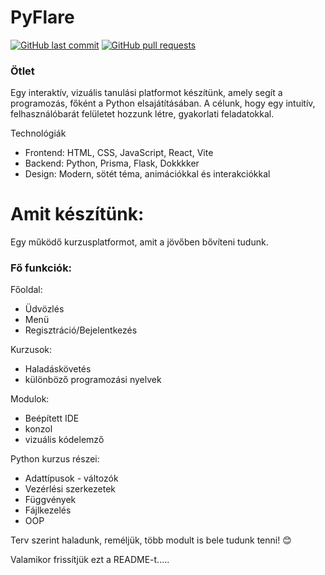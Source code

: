 
# PyFlare

[![GitHub last commit](https://img.shields.io/github/last-commit/ducthepuc/PyFlare)](https://img.shields.io/github/last-commit/ducthepuc/Flare)
[![GitHub pull requests](https://img.shields.io/github/issues-pr/ducthepuc/PyFlare)](https://img.shields.io/github/issues-pr/ducthepuc/Flare)

### Ötlet

Egy interaktív, vizuális tanulási platformot készítünk, amely segít a programozás, főként a Python elsajátításában. A célunk, hogy egy intuitív, felhasználóbarát felületet hozzunk létre, gyakorlati feladatokkal.

Technológiák
- Frontend: HTML, CSS, JavaScript, React, Vite
- Backend: Python, Prisma, Flask, Dokkkker
- Design: Modern, sötét téma, animációkkal és interakciókkal

# Amit készítünk:

Egy működő kurzusplatformot, amit a jövőben bővíteni tudunk.

### Fő funkciók:

Főoldal: 
- Üdvözlés
- Menü
- Regisztráció/Bejelentkezés

Kurzusok: 
- Haladáskövetés
- különböző programozási nyelvek

Modulok: 
- Beépített IDE
- konzol
- vizuális kódelemző

Python kurzus részei:
- Adattípusok - változók
- Vezérlési szerkezetek
- Függvények
- Fájlkezelés
- OOP

Terv szerint haladunk, reméljük, több modult is bele tudunk tenni! 😊

Valamikor frissítjük ezt a README-t.....
